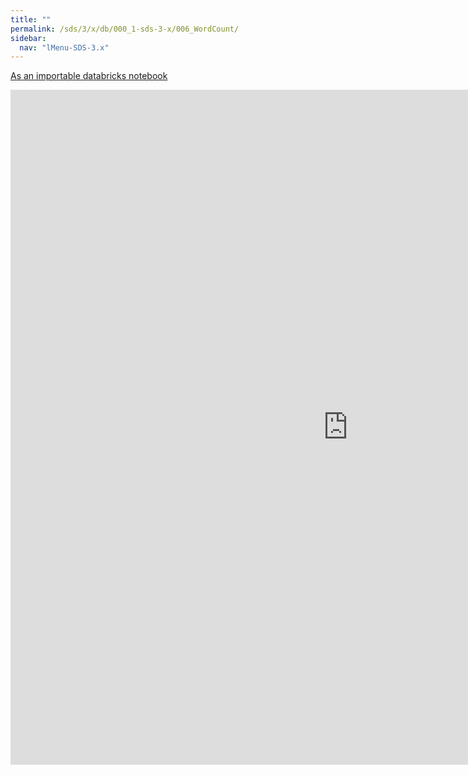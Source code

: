 ```yaml
---
title: ""
permalink: /sds/3/x/db/000_1-sds-3-x/006_WordCount/
sidebar:
  nav: "lMenu-SDS-3.x"
---
```


[As an importable databricks notebook](https://lamastex.github.io/scalable-data-science/sds/3/x/db/000_1-sds-3-x/006_WordCount.html)

<iframe src="https://lamastex.github.io/scalable-data-science/sds/3/x/db/000_1-sds-3-x/006_WordCount.html" width="1080" height="1080" frameborder="0"></iframe>

